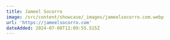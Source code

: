 ```yaml
---
title: Jameel Socorro
image: /src/content/showcase/_images/jameelsocorro.com.webp
url: 'https://jameelsocorro.com'
dateAdded: 2024-07-08T12:09:55.515Z
---
```


